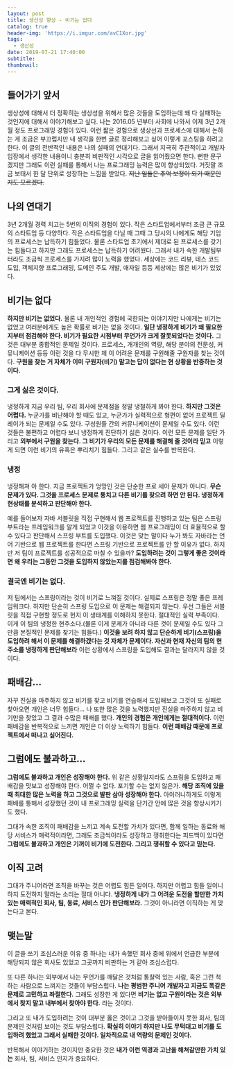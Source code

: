 ```yaml
---
layout: post
title: 생산성 향상 - 비기는 없다
catalog: true
header-img: 'https://i.imgur.com/avC1Xor.jpg'
tags:
  - 생산성
date: 2019-07-21 17:40:00
subtitle:
thumbnail:
---
```



## 들어가기 앞서
생상성에 대해서 더 정확히는 생상성을 위해서 많은 것들을 도입하는데 왜 다 실패하는 것인지에 대해서 이야기해보고 싶다. 나는 2016.05 년부터 사회에 나와서 이제 3년 2개월 정도 프로그래밍 경험이 있다. 이런 짧은 경험으로 생상선과 프로세스에 대해서 논하는 게 조금은 부끄럽지만 내 생각을 한번 글로 정리해보고 싶어 이렇게 포스팅을 하려고 한다. 이 글의 전반적인 내용은 나의 실패의 연대기다. 그래서 지극히 주관적이고 개발자 입장에서 생각한 내용이니 충분히 비판적인 시각으로 글을 읽어줬으면 한다. 뻔한 문구겠지만 그래도 이런 실패를 통해서 나는 프로그래밍 능력은 많이 향상되었다. 거짓말 조금 보태서 한 달 단위로 성장하는 느낌을 받았다. ~~지난 일들은 추억 보정이 되기 때문인지도 모르겠다.~~

## 나의 연대기
3년 2개월 경력 치고는 5번의 이직의 경험이 있다. 작은 스타트업에서부터 조금 큰 규모의 스타트업 등 다양하다. 작은 스타트업을 다닐 때 그때 그 당시의 나에게도 해당 기업의 프로세스는 납득하기 힘들었다. 물론 스타트업 초기에서 제대로 된 프로세스를 갖기는 힘들다고 하지만 그래도 프로세스는 납득하기 어려웠다. 그래서 내가 속한 개발팀부터라도 조금씩 프로세스를 가지려 많이 노력을 했었다. 세상에는 코드 리뷰, 테스 코드 도입, 객체지향 프로그래밍, 도메인 주도 개발, 애자일 등등 세상에는 많은 비기가 있었다.


## 비기는 없다
**하지만 비기는 없었다.** 물론 내 개인적인 경험에 국한되는 이야기지만 나에게는 비기는 없었고 여러분에게도 높은 확률로 비기는 없을 것이다. **일단 냉정하게 비기가 왜 필요한지부터 점검해야 한다. 비기가 필요한 시점부터 무언가가 크게 잘못되었다는 것이다.** 그것은 대부분 종합적인 문제일 것이다. 프로세스, 개개인의 역량, 해당 분야의 전문성, 커뮤니케이션 등등 이런 것을 다 무시한 체 이 어려운 문제를 구원해줄 구원자를 찾는 것이다. **구원을 찾는 거 자체가 이미 구원자(비기) 말고는 답이 없다는 현 상황을 반증하는 것이다.**

### 그게 싫은 것이다.
냉정하게 지금 우리 팀, 우리 회사에 문제점을 정말 냉철하게 봐야 한다. **하지만 그것은 어렵다.** 누군가를 비난해야 할 때도 있고, 누군가가 실력적으로 형편이 없어 프로젝트 딜레이가 되는 문제일 수도 있다. 구성원들 간의 커뮤니케이션이 문제일 수도 있다. 이런 것들은 불편하고 어렵다 보니 냉정하게 진단하기 싫은 것이다. 이런 모든 문제를 일단 가리고 **외부에서 구원을 찾는다. 그 비기가 우리의 모든 문제를 해결해 줄 것이라 믿고** 이렇게 되면 이런 비기의 유혹은 뿌리치기 힘들다. 그리고 같은 실수를 반복한다.

### 냉정
냉정해져 아 한다. 지금 프로젝트가 엉망인 것은 단순한 프로 세아 문제가 아니다. **무슨 문제가 있다. 그것을 프로세스 문제로 퉁치고 다른 비기를 찾으려 하면 안 된다. 냉정하게 현상태를 분석하고 판단해야 한다.**

예를 들어보자 자바 서블릿을 직접 구현해서 웹 프로젝트를 진행하고 있는 팀은 스프링 부트라는 프레임워크를 알게 되었고 이것을 이용하면 웹 프로그래밍이 더 효율적으로 할 수 있다고 판단해서 스프링 부트를 도입했다. 이것은 맞는 말이다 누가 봐도 자바라는 언어 기반으로 웹 프로젝트를 한다면 스프링 기반으로 프로젝트를 안 할 이유가 없다. 하지만 저 팀이 프로젝트를 성공적으로 마칠 수 있을까? **도입하려는 것이 그렇게 좋은 것이라면 왜 우리는 그동안 그것을 도입하지 않았는지를 점검해봐야 한다.**

### 결국엔 비기는 없다.
저 팀에서는 스프링이라는 것이 비기로 느껴질 것이다. 실제로 스프링은 정말 좋은 프레임워크다. 하지만 단순히 스프링 도입으로 이 문제는 해결되지 않는다. 우선 그들은 서블릿을 직접 구현할 정도로 현지 이 생태계를 이해하지 못한다. 절대적인 실력 부족이다. 이게 이 팀의 냉정한 현주소다.(물론 이게 문제가 아니라 다른 것이 문제일 수도 있다 그만큼 본질적인 문제를 찾기는 힘들다.) **이것을 보려 하지 않고 단순하게 비기(스프링)을 도입하려 해서 이 문제를 해결하겠다는 것 자체가 문제이다. 자신과 현재 자신의 팀의 현주소를 냉정하게 판단해보라** 이런 상황에서 스프링을 도입해도 결과는 달라지지 않을 것이다.

## 패배감...
자꾸 진실을 마주하지 않고 비기를 찾고 비기를 연습해서 도입해보고 그것이 또 실패로 찾아오면 개인은 너무 힘들다… 나 또한 많은 것을 노력했지만 진실을 마주하지 않고 비기만을 찾았고 그 결과 수많은 패배를 했다. **개인의 경험은 개인에게는 절대적이다.** 이런 패배감을 반복적으로 느끼면 개인은 더 이상 노력하기 힘들다. **이런 패배감 때문에 프로젝트에서 떠나고 싶어진다.**

## 그럼에도 불과하고...
**그럼에도 불과하고 개인은 성장해야 한다.** 위 같은 상황일지라도 스프링을 도입하고 패배감을 맛보고 성장해야 한다. 어쩔 수 없다. 포기할 수는 없지 않은가. **해당 조직에 있을 때 최대한 많은 노력을 하고 그것으로 발판 삼아 성장해야 한다.** 아이러니하게도 이렇게 패배를 통해서 성장했던 것이 내 프로그래밍 실력을 단기간 안에 많은 것을 향상시키기도 했다.

그대가 속한 조직이 패배감을 느끼고 계속 도전할 가치가 있다면, 함께 일하는 동료와 해당 서비스가 매력적이라면, 그래도 조금씩이라도 성장하고 쟁취한다는 피드백이 있다면 **그럼에도 불과하고 개인은 기꺼이 비기에 도전한다. 그리고 쟁취할 수 있다고 믿는다.**

## 이직 고려
그대가 주니어라면 조직을 바꾸는 것은 어렵도 힘든 일이다. 하지만 어렵고 힘들 일이니 하지 도전하지 말라는 소리는 절대 아니다. **냉정하게 내가 그 어려운 도전을 할만한 가치 있는 매력적인 회사, 팀, 동료, 서비스 인가 판단해보라.** 그것이 아니라면 이직하는 게 맞는다고 본다.


## 맺는말
이 글을 쓰기 조심스러운 이유 중 하나는 내가 속했던 회사 중에 위에서 언급한 부분에 해당되지 않은 회사도 있었고 그곳까지 비판하는 거 같아 조심스럽다.

또 다른 하나는 외부에서 나는 무언가를 깨달은 것처럼 통찰력 있는 사람, 혹은 그런 척하는 사람으로 느껴지는 것들이 부담스럽다. **나는 평범한 주니어 개발자고 지금도 똑같은 문제로 고민하고 좌절한다.** 
그래도 성장한 게 있다면 **비기는 없고 구원이라는 것은 외부에서 찾지 말고 내부에서 찾아야 한다.** 라는 것이다.

그리고 또 내가 도입하려는 것이 대부분 옳은 것이고 그것을 받아들이지 못한 회사, 팀의 문제인 것처럼 보이는 것도 부담스럽다. **확실히 이야기 하지만 나도 무턱대고 비기를 도입하려 했었고 그래서 실패한 것이다. 일차적으로 내 역량의 문제인 것이다.**

반복해서 이야기하는 것이지만 중요한 것은 **내가 이런 역경과 고난을 해쳐갈만한 가치 있는** 회사, 팀, 서비스 인지가 중요하다.









